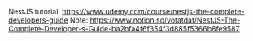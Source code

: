 NestJS tutorial: https://www.udemy.com/course/nestjs-the-complete-developers-guide
Note: https://www.notion.so/votatdat/NestJS-The-Complete-Developer-s-Guide-ba2bfa4f6f354f3d885f5366b8fe9587